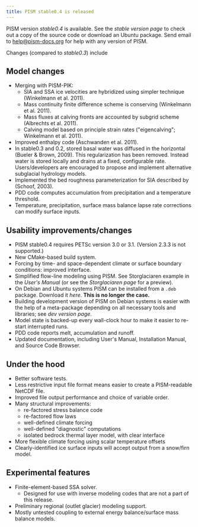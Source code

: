 ```yaml
---
title: PISM stable0.4 is released
---
```


PISM version *stable0.4* is available. See the *stable version page*
to check out a copy of the source code or download an Ubuntu package.
Send email to [help@pism-docs.org](mailto:uaf-pism@alaska.edu) for
help with any version of PISM.

Changes (compared to *stable0.3*) include

## Model changes

* Merging with PISM-PIK:
   * SIA and SSA ice velocities are hybridized using simpler technique (Winkelmann et al. 2011).
   * Mass continuity finite difference scheme is conserving (Winkelmann et al. 2011).
   * Mass fluxes at calving fronts are accounted by subgrid scheme (Albrechts et al. 2011).
   * Calving model based on principle strain rates ("eigencalving"; Winkelmann et al. 2011).
* Improved enthalpy code (Aschwanden et al. 2011).
* In stable0.3 and 0.2, stored basal water was diffused in the horizontal (Bueler & Brown, 2009).  This regularization has been removed.  Instead water is stored locally and drains at a fixed, configurable rate.  Users/developers are encouraged to propose and implement alternative subglacial hydrology models.
* Implemented the bed roughness parameterization for SIA described by (Schoof, 2003).
* PDD code computes accumulation from precipitation and a temperature threshold.
* Temperature, precipitation, surface mass balance lapse rate corrections can modify surface inputs.

## Usability improvements/changes

* PISM stable0.4 requires PETSc version 3.0 or 3.1.  (Version 2.3.3 is not supported.)
* New CMake-based build system.
* Forcing by time- and space-dependent climate or surface boundary conditions: improved interface.
* Simplified flow-line modeling using PISM. See Storglaciaren example
  in the *User's Manual* (or see the *Storglaciaren page* for a
  preview).
* On Debian and Ubuntu systems PISM can be installed from a `.deb` package.  Download it *here*. **This is no longer the case.**
* Building development version of PISM on Debian systems is easier with the help of a meta-package depending on all necessary tools and libraries; see *dev version page*.
* Model state is backed-up every wall-clock hour to make it easier to re-start interrupted runs.
* PDD code reports melt, accumulation and runoff.
* Updated documentation, including User's Manual, Installation Manual, and Source Code Browser.

## Under the hood

* Better software tests.
* Less restrictive input file format means easier to create a PISM-readable NetCDF file.
* Improved file output performance and choice of variable order.
* Many structural improvements:
   * re-factored stress balance code
   * re-factored flow laws
   * well-defined climate forcing
   * well-defined "diagnostic" computations
   * isolated bedrock thermal layer model, with clear interface
* More flexible climate forcing using scalar temperature offsets
* Clearly-identified ice surface inputs will accept output from a snow/firn model.

## Experimental features

* Finite-element-based SSA solver.
   * Designed for use with inverse modeling codes that are not a part of this release.
* Preliminary regional (outlet glacier) modeling support.
* Mostly untested coupling to external energy balance/surface mass balance models.

